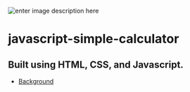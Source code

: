 


![enter image description here](https://raw.githubusercontent.com/NataManatu/calculator/master/bg.png)
#  javascript-simple-calculator
## Built using HTML, CSS, and Javascript.

 - [Background](https://uigradients.com/)



